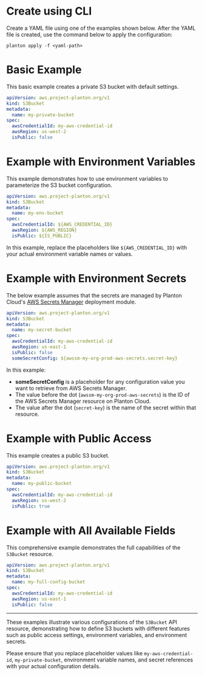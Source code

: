 # Create using CLI

Create a YAML file using one of the examples shown below. After the YAML file is created, use the command below to apply the configuration:

```shell
planton apply -f <yaml-path>
```

# Basic Example

This basic example creates a private S3 bucket with default settings.

```yaml
apiVersion: aws.project-planton.org/v1
kind: S3Bucket
metadata:
  name: my-private-bucket
spec:
  awsCredentialId: my-aws-credential-id
  awsRegion: us-west-2
  isPublic: false
```

# Example with Environment Variables

This example demonstrates how to use environment variables to parameterize the S3 bucket configuration.

```yaml
apiVersion: aws.project-planton.org/v1
kind: S3Bucket
metadata:
  name: my-env-bucket
spec:
  awsCredentialId: ${AWS_CREDENTIAL_ID}
  awsRegion: ${AWS_REGION}
  isPublic: ${IS_PUBLIC}
```

In this example, replace the placeholders like `${AWS_CREDENTIAL_ID}` with your actual environment variable names or values.

# Example with Environment Secrets

The below example assumes that the secrets are managed by Planton Cloud's [AWS Secrets Manager](https://buf.build/project-planton/apis/docs/main:cloud.planton.apis.code2cloud.v1.aws.awssecretsmanager) deployment module.

```yaml
apiVersion: aws.project-planton.org/v1
kind: S3Bucket
metadata:
  name: my-secret-bucket
spec:
  awsCredentialId: my-aws-credential-id
  awsRegion: us-east-1
  isPublic: false
  someSecretConfig: ${awssm-my-org-prod-aws-secrets.secret-key}
```

In this example:

- **someSecretConfig** is a placeholder for any configuration value you want to retrieve from AWS Secrets Manager.
- The value before the dot (`awssm-my-org-prod-aws-secrets`) is the ID of the AWS Secrets Manager resource on Planton Cloud.
- The value after the dot (`secret-key`) is the name of the secret within that resource.

# Example with Public Access

This example creates a public S3 bucket.

```yaml
apiVersion: aws.project-planton.org/v1
kind: S3Bucket
metadata:
  name: my-public-bucket
spec:
  awsCredentialId: my-aws-credential-id
  awsRegion: us-west-2
  isPublic: true
```

# Example with All Available Fields

This comprehensive example demonstrates the full capabilities of the `S3Bucket` resource.

```yaml
apiVersion: aws.project-planton.org/v1
kind: S3Bucket
metadata:
  name: my-full-config-bucket
spec:
  awsCredentialId: my-aws-credential-id
  awsRegion: us-east-1
  isPublic: false
```

---

These examples illustrate various configurations of the `S3Bucket` API resource, demonstrating how to define S3 buckets with different features such as public access settings, environment variables, and environment secrets.

Please ensure that you replace placeholder values like `my-aws-credential-id`, `my-private-bucket`, environment variable names, and secret references with your actual configuration details.
